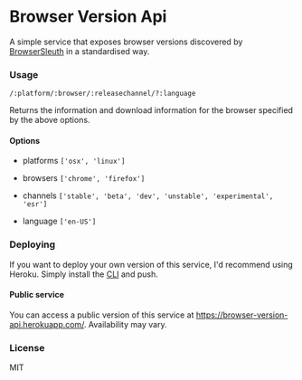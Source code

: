# Browser Version Api

A simple service that exposes browser versions discovered by [BrowserSleuth](https://github.com/nathanoehlman/browser-sleuth) in a standardised way.

### Usage

`/:platform/:browser/:releasechannel/?:language`

Returns the information and download information for the browser specified by the above options.

#### Options

- platforms `['osx', 'linux']`

- browsers `['chrome', 'firefox']`

- channels `['stable', 'beta', 'dev', 'unstable', 'experimental', 'esr']`

- language `['en-US']`

### Deploying

If you want to deploy your own version of this service, I'd recommend using Heroku. Simply install the [CLI](https://devcenter.heroku.com/articles/heroku-cli) and push.

#### Public service

You can access a public version of this service at https://browser-version-api.herokuapp.com/. Availability may vary.

### License

MIT